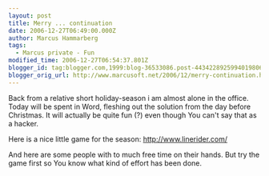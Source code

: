 ```yaml
---
layout: post
title: Merry ... continuation
date: 2006-12-27T06:49:00.000Z
author: Marcus Hammarberg
tags:
  - Marcus private - Fun
modified_time: 2006-12-27T06:54:37.801Z
blogger_id: tag:blogger.com,1999:blog-36533086.post-4434228925994019806
blogger_orig_url: http://www.marcusoft.net/2006/12/merry-continuation.html
---
```



Back from a
relative short holiday-season i am almost alone in the office. Today
will be spent in Word, fleshing out the solution from the day before
Christmas. It will actually be quite fun (?) even though You can't say
that as a hacker.

Here is a nice little game for the season: <http://www.linerider.com/>

And here are some people with to much free time on their hands. But try
the game first so You know what kind of effort has been done.
